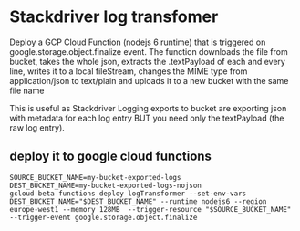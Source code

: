 # Stackdriver log transfomer
Deploy a GCP Cloud Function (nodejs 6 runtime) that is triggered on google.storage.object.finalize event.
The function downloads the file from bucket, takes the whole json, extracts the .textPayload of each and every line, writes it to a local fileStream, changes the MIME type from application/json to text/plain and uploads it to a new bucket with the same file name

This is useful as Stackdriver Logging exports to bucket are exporting json with metadata for each log entry BUT you need only the textPayload (the raw log entry).

## deploy it to google cloud functions
```
SOURCE_BUCKET_NAME=my-bucket-exported-logs
DEST_BUCKET_NAME=my-bucket-exported-logs-nojson
gcloud beta functions deploy logTransformer --set-env-vars DEST_BUCKET_NAME="$DEST_BUCKET_NAME" --runtime nodejs6 --region europe-west1 --memory 128MB  --trigger-resource "$SOURCE_BUCKET_NAME" --trigger-event google.storage.object.finalize
```
